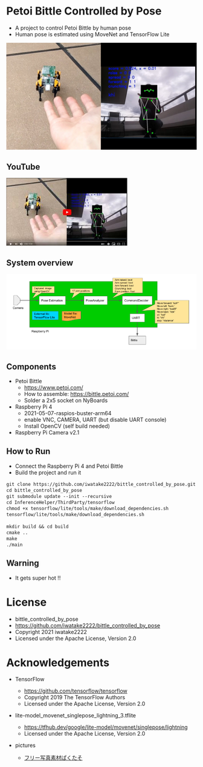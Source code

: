 # Petoi Bittle Controlled by Pose
- A project to control Petoi Bittle by human pose
- Human pose is estimated using MoveNet and TensorFlow Lite

![00_doc/pic.jpg](00_doc/pic.jpg)

## YouTube
[![00_doc/youtube.jpg](00_doc/youtube.jpg)](https://www.youtube.com/watch?v=l9wVppg12pg)


## System overview
![00_doc/system.png](00_doc/system.png)


## Components
- Petoi Bittle
    - https://www.petoi.com/
    - How to assemble: https://bittle.petoi.com/
    - Solder a 2x5 socket on NyBoards
- Raspberry Pi 4
    - 2021-05-07-raspios-buster-arm64
    - enable VNC, CAMERA, UART (but disable UART console)
    - Install OpenCV (self build needed)
- Raspberry Pi Camera v2.1

## How to Run
- Connect the Raspberry Pi 4 and Petoi Bittle
- Build the project and run it

```
git clone https://github.com/iwatake2222/bittle_controlled_by_pose.git
cd bittle_controlled_by_pose
git submodule update --init --recursive
cd InferenceHelper/ThirdParty/tensorflow
chmod +x tensorflow/lite/tools/make/download_dependencies.sh
tensorflow/lite/tools/make/download_dependencies.sh

mkdir build && cd build
cmake ..
make
./main
```

## Warning
- It gets super hot !!

# License
- bittle_controlled_by_pose
- https://github.com/iwatake2222/bittle_controlled_by_pose
- Copyright 2021 iwatake2222
- Licensed under the Apache License, Version 2.0

# Acknowledgements
- TensorFlow
    - https://github.com/tensorflow/tensorflow
    - Copyright 2019 The TensorFlow Authors
    - Licensed under the Apache License, Version 2.0

- lite-model_movenet_singlepose_lightning_3.tflite
    - https://tfhub.dev/google/lite-model/movenet/singlepose/lightning
    - Licensed under the Apache License, Version 2.0

- pictures
    - <a href="https://www.pakutaso.com" title="フリー写真素材ぱくたそ" >フリー写真素材ぱくたそ </a>


